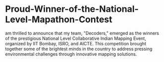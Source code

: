 # Proud-Winner-of-the-National-Level-Mapathon-Contest
 am thrilled to announce that my team, "Decoders," emerged as the winners of the prestigious National Level Collaborative Indian Mapping Event, organized by IIT Bombay, ISRO, and AICTE. This competition brought together some of the brightest minds in the country to address pressing environmental challenges through innovative mapping solutions.
